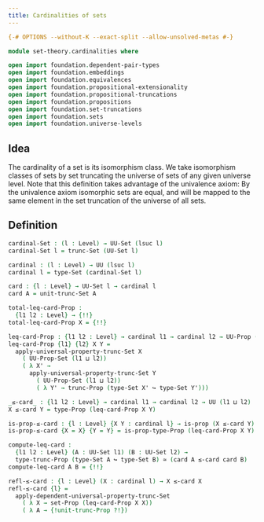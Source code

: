 ```yaml
---
title: Cardinalities of sets
---
```


```agda
{-# OPTIONS --without-K --exact-split --allow-unsolved-metas #-}

module set-theory.cardinalities where

open import foundation.dependent-pair-types
open import foundation.embeddings
open import foundation.equivalences
open import foundation.propositional-extensionality
open import foundation.propositional-truncations
open import foundation.propositions
open import foundation.set-truncations
open import foundation.sets
open import foundation.universe-levels
```

## Idea

The cardinality of a set is its isomorphism class. We take isomorphism classes of sets by set truncating the universe of sets of any given universe level. Note that this definition takes advantage of the univalence axiom: By the univalence axiom isomorphic sets are equal, and will be mapped to the same element in the set truncation of the universe of all sets.

## Definition

```agda
cardinal-Set : (l : Level) → UU-Set (lsuc l)
cardinal-Set l = trunc-Set (UU-Set l)

cardinal : (l : Level) → UU (lsuc l)
cardinal l = type-Set (cardinal-Set l)

card : {l : Level} → UU-Set l → cardinal l
card A = unit-trunc-Set A

total-leq-card-Prop :
  {l1 l2 : Level} → {!!}
total-leq-card-Prop X = {!!}

leq-card-Prop : {l1 l2 : Level} → cardinal l1 → cardinal l2 → UU-Prop (l1 ⊔ l2)
leq-card-Prop {l1} {l2} X Y =
  apply-universal-property-trunc-Set X
    ( UU-Prop-Set (l1 ⊔ l2))
    ( λ X' →
      apply-universal-property-trunc-Set Y
        ( UU-Prop-Set (l1 ⊔ l2))
        ( λ Y' → trunc-Prop (type-Set X' ↪ type-Set Y')))

_≤-card_ : {l1 l2 : Level} → cardinal l1 → cardinal l2 → UU (l1 ⊔ l2)
X ≤-card Y = type-Prop (leq-card-Prop X Y)

is-prop-≤-card : {l : Level} {X Y : cardinal l} → is-prop (X ≤-card Y)
is-prop-≤-card {X = X} {Y = Y} = is-prop-type-Prop (leq-card-Prop X Y)

compute-leq-card :
  {l1 l2 : Level} (A : UU-Set l1) (B : UU-Set l2) →
  type-trunc-Prop (type-Set A ↪ type-Set B) ≃ (card A ≤-card card B)
compute-leq-card A B = {!!}

refl-≤-card : {l : Level} (X : cardinal l) → X ≤-card X
refl-≤-card {l} =
  apply-dependent-universal-property-trunc-Set
    ( λ X → set-Prop (leq-card-Prop X X))
    ( λ A → {!unit-trunc-Prop ?!})
```
